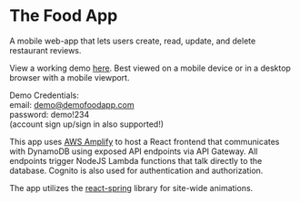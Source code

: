 # The Food App

A mobile web-app that lets users create, read, update, and delete restaurant reviews.

View a working demo [here](https://main.d30b8nboe5jb5.amplifyapp.com/). Best viewed on a mobile device or in a desktop browser with a mobile viewport. 

Demo Credentials:  
email: demo@demofoodapp.com  
password: demo!234    
(account sign up/sign in also supported!)

This app uses [AWS Amplify](https://aws.amazon.com/amplify/) to  host a React frontend that communicates with DynamoDB using exposed API endpoints via API Gateway. All endpoints trigger NodeJS Lambda functions that talk directly to the database. Cognito is also used for authentication and authorization.

The app utilizes the [react-spring](https://react-spring.dev/) library for site-wide animations. 

